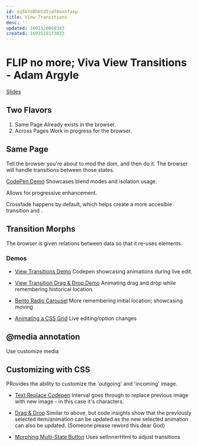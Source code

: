 ```yaml
---
id: sq5b7d8hhtd5jdf8oxnfaxp
title: View Transitions
desc: ''
updated: 1691520068343
created: 1691519173033
---
```

# FLIP no more; Viva View Transitions - Adam Argyle
[Slides](seattlejs-view-transitions.netlify.app)

## Two Flavors
1. Same Page 
Already exists in the browser.
2. Across Pages
Work in progress for the browser.


## Same Page
Tell the browser you're about to mod the dom, and then do it. The browser will handle transitions between those states.

[CodePen Demo](https://codepen.io/argyleink/full/OJBajxa)
Showcases blend modes and isolation usage.

Allows for progressive enhancement.

Crossfade happens by default, which helps create a more accesible transition and .

## Transition Morphs
The browser is given relations between data so that it re-uses elements.

### Demos

- [View Transitions Demo]()
Codepen showcasing animations during live edit.

- [View Transition Drag & Drop Demo]()
Animating drag and drop while remembering historical location.

- [Bento Radio Carousel]()
More remembering initial location; showcasing moving 

- [Animating a CSS Grid]()
Live editing/option changes

## @media annotation
Use customize media

## Customizing with CSS
PRovides the ability to customize the 'outgoing' and 'incoming' image.

- [Text Replace Codepen]()
Interval goes through to replace previous image with new image - in this case it's characters.

- [Drag & Drop]()
Similar to above, but code insights show that the previously selected item/animation can be updated as the new selected animation can also be updated.
(Someone please reword this dear God)

- [Morphing Multi-State Button]()
Uses setInnerHtml to adjust transitions